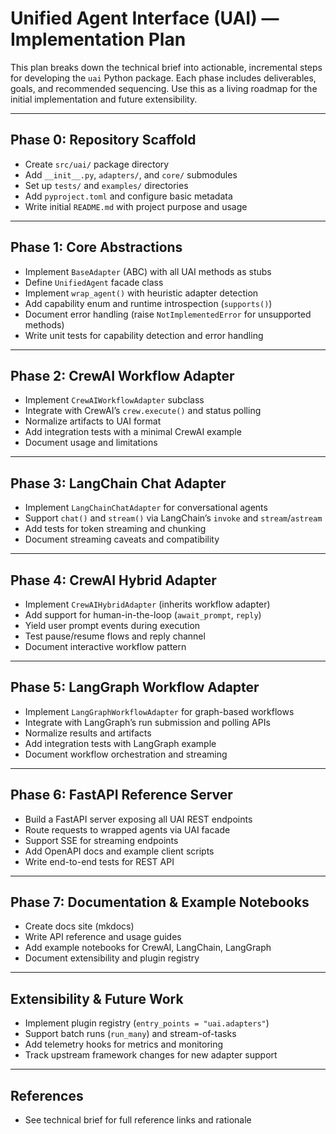 # Unified Agent Interface (UAI) — Implementation Plan

This plan breaks down the technical brief into actionable, incremental steps for developing the `uai` Python package. Each phase includes deliverables, goals, and recommended sequencing. Use this as a living roadmap for the initial implementation and future extensibility.

---

## Phase 0: Repository Scaffold
- Create `src/uai/` package directory
- Add `__init__.py`, `adapters/`, and `core/` submodules
- Set up `tests/` and `examples/` directories
- Add `pyproject.toml` and configure basic metadata
- Write initial `README.md` with project purpose and usage

---

## Phase 1: Core Abstractions
- Implement `BaseAdapter` (ABC) with all UAI methods as stubs
- Define `UnifiedAgent` facade class
- Implement `wrap_agent()` with heuristic adapter detection
- Add capability enum and runtime introspection (`supports()`)
- Document error handling (raise `NotImplementedError` for unsupported methods)
- Write unit tests for capability detection and error handling

---

## Phase 2: CrewAI Workflow Adapter
- Implement `CrewAIWorkflowAdapter` subclass
- Integrate with CrewAI’s `crew.execute()` and status polling
- Normalize artifacts to UAI format
- Add integration tests with a minimal CrewAI example
- Document usage and limitations

---

## Phase 3: LangChain Chat Adapter
- Implement `LangChainChatAdapter` for conversational agents
- Support `chat()` and `stream()` via LangChain’s `invoke` and `stream`/`astream`
- Add tests for token streaming and chunking
- Document streaming caveats and compatibility

---

## Phase 4: CrewAI Hybrid Adapter
- Implement `CrewAIHybridAdapter` (inherits workflow adapter)
- Add support for human-in-the-loop (`await_prompt`, `reply`)
- Yield user prompt events during execution
- Test pause/resume flows and reply channel
- Document interactive workflow pattern

---

## Phase 5: LangGraph Workflow Adapter
- Implement `LangGraphWorkflowAdapter` for graph-based workflows
- Integrate with LangGraph’s run submission and polling APIs
- Normalize results and artifacts
- Add integration tests with LangGraph example
- Document workflow orchestration and streaming

---

## Phase 6: FastAPI Reference Server
- Build a FastAPI server exposing all UAI REST endpoints
- Route requests to wrapped agents via UAI facade
- Support SSE for streaming endpoints
- Add OpenAPI docs and example client scripts
- Write end-to-end tests for REST API

---

## Phase 7: Documentation & Example Notebooks
- Create docs site (mkdocs)
- Write API reference and usage guides
- Add example notebooks for CrewAI, LangChain, LangGraph
- Document extensibility and plugin registry

---

## Extensibility & Future Work
- Implement plugin registry (`entry_points = "uai.adapters"`)
- Support batch runs (`run_many`) and stream-of-tasks
- Add telemetry hooks for metrics and monitoring
- Track upstream framework changes for new adapter support

---

## References
- See technical brief for full reference links and rationale
